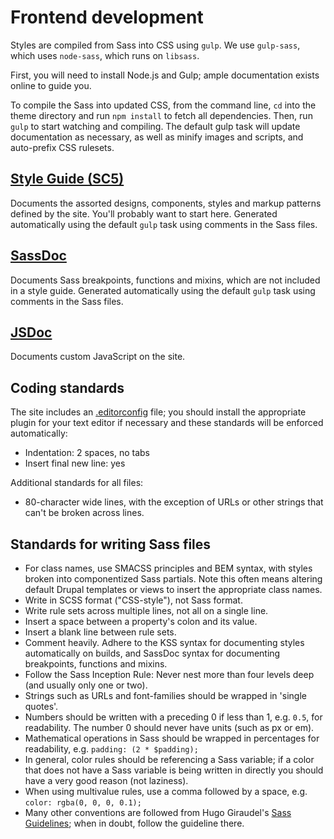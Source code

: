 # Frontend development

Styles are compiled from Sass into CSS using `gulp`. We use `gulp-sass`, which
uses `node-sass`, which runs on `libsass`.

First, you will need to install Node.js and Gulp; ample documentation exists
online to guide you.

To compile the Sass into updated CSS, from the command line, `cd` into the theme
directory and run `npm install` to fetch all dependencies. Then, run `gulp` to
start watching and compiling. The default gulp task will update documentation as
necessary, as well as minify images and scripts, and auto-prefix CSS rulesets.

## [Style Guide (SC5)](https://github.com/rootwork/ShouldIUseAGenderDropdown/blob/gh-pages/documentation/styleguide/)

Documents the assorted designs, components, styles and markup patterns defined
by the site. You'll probably want to start here. Generated automatically using
the default `gulp` task using comments in the Sass files.

## [SassDoc](https://github.com/rootwork/ShouldIUseAGenderDropdown/blob/gh-pages/documentation/sassdoc/)

Documents Sass breakpoints, functions and mixins, which are not included in a
style guide. Generated automatically using the default `gulp` task using
comments in the Sass files.

## [JSDoc](https://github.com/rootwork/ShouldIUseAGenderDropdown/blob/gh-pages/documentation/jsdoc/index.html)

Documents custom JavaScript on the site.

## Coding standards

The site includes an [.editorconfig](http://editorconfig.org/) file; you should
install the appropriate plugin for your text editor if necessary and these
standards will be enforced automatically:

* Indentation: 2 spaces, no tabs
* Insert final new line: yes

Additional standards for all files:

* 80-character wide lines, with the exception of URLs or other strings that
can't be broken across lines.

## Standards for writing Sass files

* For class names, use SMACSS principles and BEM syntax, with styles broken into
componentized Sass partials. Note this often means altering default Drupal
templates or views to insert the appropriate class names.
* Write in SCSS format ("CSS-style"), not Sass format.
* Write rule sets across multiple lines, not all on a single line.
* Insert a space between a property's colon and its value.
* Insert a blank line between rule sets.
* Comment heavily. Adhere to the KSS syntax for documenting styles
automatically on builds, and SassDoc syntax for documenting breakpoints,
functions and mixins.
* Follow the Sass Inception Rule: Never nest more than four levels deep (and
usually only one or two).
* Strings such as URLs and font-families should be wrapped in 'single quotes'.
* Numbers should be written with a preceding 0 if less than 1, e.g. `0.5`, for
readability. The number 0 should never have units (such as px or em).
* Mathematical operations in Sass should be wrapped in percentages for
readability, e.g. `padding: (2 * $padding);`
* In general, color rules should be referencing a Sass variable; if a color that
does not have a Sass variable is being written in directly you should have a
very good reason (not laziness).
* When using multivalue rules, use a comma followed by a space, e.g.
`color: rgba(0, 0, 0, 0.1);`
* Many other conventions are followed from Hugo Giraudel's
[Sass Guidelines](http://sass-guidelin.es/); when in doubt, follow the guideline
there.
